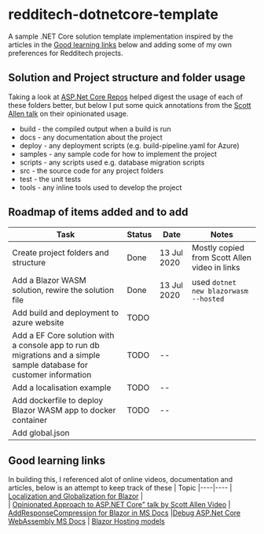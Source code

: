 # redditech-dotnetcore-template
A sample .NET Core solution template implementation inspired by the articles in the [Good learning links](#good-learning-links) below and adding some of my own preferences for Redditech projects.


## Solution and Project structure and folder usage
Taking a look at [ASP.Net Core Repos](https://github.com/aspnet/) helped digest the usage of each of these folders better, but below I put some quick annotations from the [Scott Allen talk](https://www.youtube.com/watch?v=qxb62AErRWw) on their opinionated usage.

- build - the compiled output when a build is run
- docs - any documentation about the project
- deploy - any deployment scripts (e.g. build-pipeline.yaml for Azure)
- samples - any sample code for how to implement the project
- scripts - any scripts used e.g. database migration scripts
- src - the source code for any project folders
- test - the unit tests
- tools - any inline tools used to develop the project

## Roadmap of items added and to add
| Task | Status | Date | Notes
|----|----|---|----
| Create project folders and structure | Done | 13 Jul 2020 | Mostly copied from Scott Allen video in links
| Add a Blazor WASM solution, rewire the solution file| Done | 13 Jul 2020 | used `dotnet new blazorwasm --hosted`
| Add build and deployment to azure website | TODO |
| Add a EF Core solution with a console app to run db migrations and a simple sample database for customer information | TODO | --
|Add a localisation example | TODO | --
|Add dockerfile to deploy Blazor WASM app to docker container | TODO | --
|Add global.json |

## Good learning links
In building this, I referenced alot of online videos, documentation and articles, below is an attempt to keep track of these
| Topic 
|----|----
| [Localization and Globalization for Blazor](https://soluling.com/Help/Blazor/Index.htm) |  
| [Opinionated Approach to ASP.NET Core" talk by Scott Allen Video](https://www.youtube.com/watch?v=qxb62AErRWw)
| [AddResponseCompression for Blazor in MS Docs](https://docs.microsoft.com/en-us/aspnet/core/performance/response-compression?view=aspnetcore-3.1)
|[Debug ASP.Net Core WebAssembly MS Docs](https://docs.microsoft.com/en-au/aspnet/core/blazor/debug?tabs=visual-studio-code&view=aspnetcore-3.1#vscode)
| [Blazor Hosting models](https://docs.microsoft.com/en-us/aspnet/core/blazor/hosting-models?view=aspnetcore-3.1)